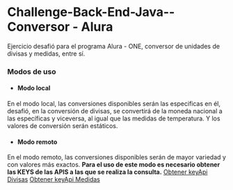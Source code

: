 # Challenge-Back-End-Java--Conversor - Alura

Ejercicio desafió para el programa Alura - ONE, conversor de unidades de divisas y medidas, entre sí.

### Modos de uso

- #### Modo local
En el modo local, las conversiones disponibles serán las especificas en él, desafió, en la conversión de divisas, se convertirá de la moneda nacional a  las específicas y viceversa, al igual que las medidas de temperatura. Y los valores de conversión serán estáticos.
- #### Modo remoto
En el modo remoto, las conversiones disponibles serán de mayor variedad y con valores más exactos. **Para el uso de este modo es necesario obtener las KEYS de las APIS a las que se realiza la consulta.**
[Obtener keyApi Divisas](https://www.exchangerate-api.com/ "Obtener keyApi Divisas")
[Obtener keyApi Medidas](https://rapidapi.com/me-Egq5JBzo4/api/measurement-unit-converter/ "Obtener keyApi Medidas")

